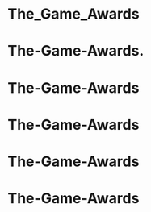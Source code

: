 # The_Game_Awards
# The-Game-Awards.
# The-Game-Awards
# The-Game-Awards
# The-Game-Awards
# The-Game-Awards
